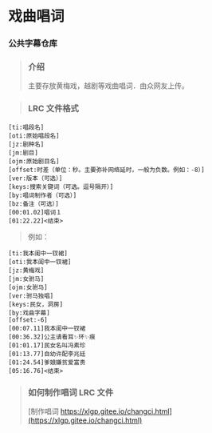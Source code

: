 # 戏曲唱词

### 公共字幕仓库

> ### 介绍
>
> 主要存放黄梅戏，越剧等戏曲唱词．由众网友上传。

> ### LRC 文件格式

```
[ti:唱段名]
[oti:原始唱段名]
[jz:剧种名]
[jm:剧目]
[ojm:原始剧目名]
[offset:时差（单位：秒。主要弥补网络延时，一般为负数。例如：-8）]
[ver:版本（可选）]
[keys:搜索关键词（可选。逗号隔开）]
[by:唱词制作者（可选）]
[bz:备注（可选）]
[00:01.02]唱词１
[01:22.22]<结束>
```
>例如：
```
[ti:我本闺中一钗裙]
[oti:我本闺中一钗裙]
[jz:黄梅戏]
[jm:女驸马]
[ojm:女驸马]
[ver:驸马独唱]
[keys:民女，洞房]
[by:戏曲字幕]
[offset:-6]
[00:07.11]我本闺中一钗裙
[00:36.32]公主请看耳✨环✨痕
[01:01.17]民女名叫冯素珍
[01:13.77]自幼许配李兆廷
[01:24.54]爹娘嫌贫爱富贵
[05:16.76]<结束>
```
> ### 如何制作唱词 LRC 文件
>
> [制作唱词 https://xlgp.gitee.io/changci.html](https://xlgp.gitee.io/changci.html)
